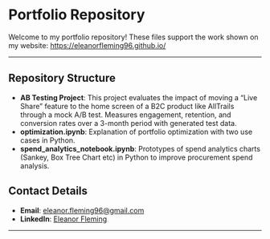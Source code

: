 # Portfolio Repository

Welcome to my portfolio repository! These files support the work shown on my website: https://eleanorfleming96.github.io/

---

## Repository Structure

- **AB Testing Project**: This project evaluates the impact of moving a “Live Share” feature to the home screen of a B2C product like AllTrails through a mock A/B test. Measures engagement, retention, and conversion rates over a 3-month period with generated test data.
- **optimization.ipynb**: Explanation of portfolio optimization with two use cases in Python.
- **spend_analytics_notebook.ipynb**: Prototypes of spend analytics charts (Sankey, Box Tree Chart etc) in Python to improve procurement spend analysis.

## Contact Details

- **Email**: eleanor.fleming96@gmail.com  
- **LinkedIn**: [Eleanor Fleming](https://www.linkedin.com/in/eleanor-fleming)

---
